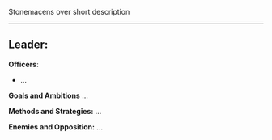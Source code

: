 Stonemacens over 
short description

---

**Leader**:
- 

**Officers**:
- ...

**Goals and Ambitions**
...

**Methods and Strategies:** 
...

**Enemies and Opposition:** 
...